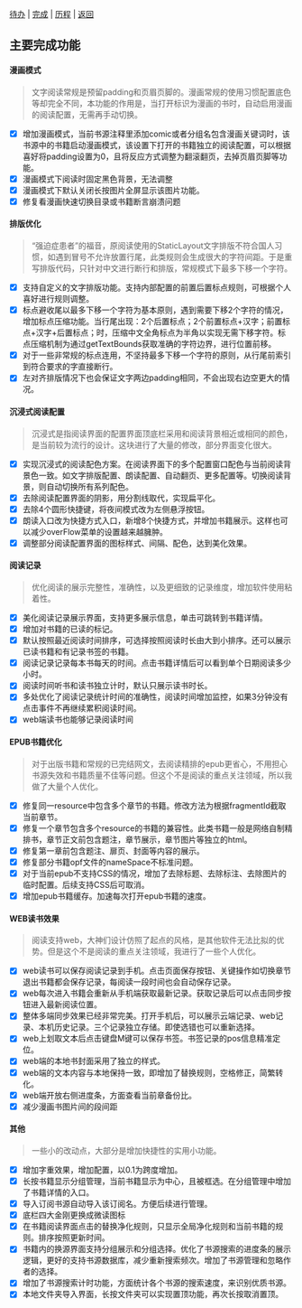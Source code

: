 [待办](/app/src/main/assets/forkRecord/todo.md) | [完成](/app/src/main/assets/forkRecord/finish.md) | [历程](/app/src/main/assets/forkRecord/something.md) | [返回](https://github.com/hoodie13/legado)

## 主要完成功能

#### 漫画模式

>文字阅读常规是预留padding和页眉页脚的。漫画常规的使用习惯配置底色等却完全不同，本功能的作用是，当打开标识为漫画的书时，自动启用漫画的阅读配置，无需再手动切换。

- [x] 增加漫画模式，当前书源注释里添加comic或者分组名包含漫画关键词时，该书源中的书籍启动漫画模式，该设置下打开的书籍独立的阅读配置，可以根据喜好将padding设置为0，且将反应方式调整为翻滚翻页，去掉页眉页脚等功能。
- [x] 漫画模式下阅读时固定黑色背景，无法调整
- [x] 漫画模式下默认关闭长按图片全屏显示该图片功能。
- [x] 修复看漫画快速切换目录或书籍断言崩溃问题

#### 排版优化

> “强迫症患者”的福音，原阅读使用的StaticLayout文字排版不符合国人习惯，如遇到冒号不允许放置行尾，此类规则会生成很大的字符间距。于是重写排版代码，只针对中文进行断行和排版，常规模式下最多下移一个字符。

- [x] 支持自定义的文字排版功能。支持内部配置的前置后置标点规则，可根据个人喜好进行规则调整。
- [x] 标点避收尾以最多下移一个字符为基本原则，遇到需要下移2个字符的情况，增加标点压缩功能。当行尾出现：2个后置标点；2个前置标点+汉字；前置标点+汉字+后置标点；时，压缩中文全角标点为半角以实现无需下移字符。标点压缩机制为通过getTextBounds获取准确的字符边界，进行位置前移。
- [x] 对于一些非常规的标点连用，不坚持最多下移一个字符的原则，从行尾前索引到符合要求的字直接断行。
- [x] 左对齐排版情况下也会保证文字两边padding相同，不会出现右边空更大的情况。

#### 沉浸式阅读配置

> 沉浸式是指阅读界面的配置界面顶底栏采用和阅读背景相近或相同的颜色，是当前较为流行的设计。这块进行了大量的修改，部分界面变化很大。

- [x] 实现沉浸式的阅读配色方案。在阅读界面下的多个配置窗口配色与当前阅读背景色一致。如文字排版配置、朗读配置、自动翻页、更多配置等。切换阅读背景，则自动切换所有系列配色。
- [x] 去除阅读配置界面的阴影，用分割线取代，实现扁平化。
- [x] 去除4个圆形快捷键，将夜间模式改为左侧悬浮按钮。
- [x] 朗读入口改为快捷方式入口，新增8个快捷方式，并增加书籍展示。这样也可以减少overFlow菜单的设置越来越臃肿。
- [x] 调整部分阅读配置界面的图标样式、间隔、配色，达到美化效果。

#### 阅读记录

> 优化阅读的展示完整性，准确性，以及更细致的记录维度，增加软件使用粘着性。

- [x] 美化阅读记录展示界面，支持更多展示信息，单击可跳转到书籍详情。
- [x] 增加对书籍的已读的标记。
- [x] 默认按照最近阅读时间排序，可选择按照阅读时长由大到小排序。还可以展示已读书籍和有记录书签的书籍。
- [x] 阅读记录记录每本书每天的时间。点击书籍详情后可以看到单个日期阅读多少小时。
- [x] 阅读时间听书和读书独立计时，默认只展示读书时长。
- [x] 多处优化了阅读记录统计时间的准确性，阅读时间增加监控，如果3分钟没有点击事件不再继续累积阅读时间。
- [x] web端读书也能够记录阅读时间

#### EPUB书籍优化

> 对于出版书籍和常规的已完结网文，去阅读精排的epub更省心，不用担心书源失效和书籍质量不佳等问题。但这个不是阅读的重点关注领域，所以我做了大量个人优化。

- [x] 修复同一resource中包含多个章节的书籍。修改方法为根据fragmentId截取当前章节。
- [x] 修复一个章节包含多个resource的书籍的兼容性。此类书籍一般是网络自制精排书，章节正文前包含题注，章节展示，章节图片等独立的html。
- [x] 修复第一章前包含题注、扉页、封面等内容的展示。
- [x] 修复部分书籍opf文件的nameSpace不标准问题。
- [x] 对于当前epub不支持CSS的情况，增加了去除标题、去除标注、去除图片的临时配置。后续支持CSS后可取消。
- [x] 增加epub书籍缓存。加速每次打开epub书籍的速度。

#### WEB读书效果

> 阅读支持web，大神们设计仿照了起点的风格，是其他软件无法比拟的优势。但是这个不是阅读的重点关注领域，我进行了一些个人优化。

- [x] web读书可以保存阅读记录到手机。点击页面保存按钮、关键操作如切换章节退出书籍都会保存记录，每阅读一段时间也会自动保存记录。
- [x] web每次进入书籍会重新从手机端获取最新记录。获取记录后可以点击同步按钮进入最新阅读位置。
- [x] 整体多端同步效果已经非常完美。打开手机后，可以展示云端记录、web记录、本机历史记录。三个记录独立存储。即使选错也可以重新选择。
- [x] web上划取文本后点击键盘M键可以保存书签。书签记录的pos信息精准定位。
- [x] web端的本地书封面采用了独立的样式。
- [x] web端的文本内容与本地保持一致，即增加了替换规则，空格修正，简繁转化。
- [x] web端开放右侧进度条，方面查看当前章备份比。
- [x] 减少漫画书图片间的段间距

#### 其他

> 一些小的改动点，大部分是增加快捷性的实用小功能。

- [x] 增加字重效果，增加配置，以0.1为跨度增加。
- [x] 长按书籍显示分组管理，当前书籍显示为中心，且被框选。在分组管理中增加了书籍详情的入口。
- [x] 导入订阅书源自动导入该订阅名。方便后续进行管理。
- [x] 底栏四大金刚更换成微读图标
- [x] 在书籍阅读界面点击的替换净化规则，只显示全局净化规则和当前书籍的规则。排序按照更新时间。
- [x] 书籍内的换源界面支持分组展示和分组选择。优化了书源搜索的进度条的展示逻辑，更好的支持书源数据库，减少重新搜索频次。增加了书源管理和忽略作者的选择。
- [x] 增加了书源搜索计时功能，方面统计各个书源的搜索速度，来识别优质书源。
- [x] 本地文件夹导入界面，长按文件夹可以实现置顶功能，再次长按取消置顶。